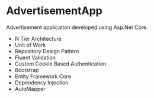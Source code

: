 # AdvertisementApp
 Advertisement application developed using Asp.Net Core.
- N Tier Architecture
- Unit of Work
- Repository Design Pattern
- Fluent Validation
- Custom Cookie Based Authentication
- Bootstrap
- Entity Framework Core
- Dependency Injection
- AutoMapper
